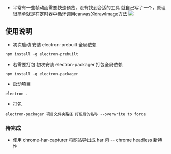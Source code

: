 * 平常有一些帧动画需要快速预览，没有找到合适的工具 就自己写了一个，原理很简单就是在定时器中循环调用canvas的drawImage方法
![](./img1.png>)
##  使用说明
* 初次启动 安装 electron-prebuilt 全局依赖
```
npm install -g electron-prebuilt
```
* 若需要打包 初次安装 electron-packager 打包全局依赖
```
npm install -g electron-packager
```
* 启动项目
```
electron .
```
* 打包
```
electron-packager 项目文件夹路径 打包后的名称 --overwrite to force
```

### 待完成
* 使用 chrome-har-capturer 将网站导出成 har 包 -- chrome headless 新特性
